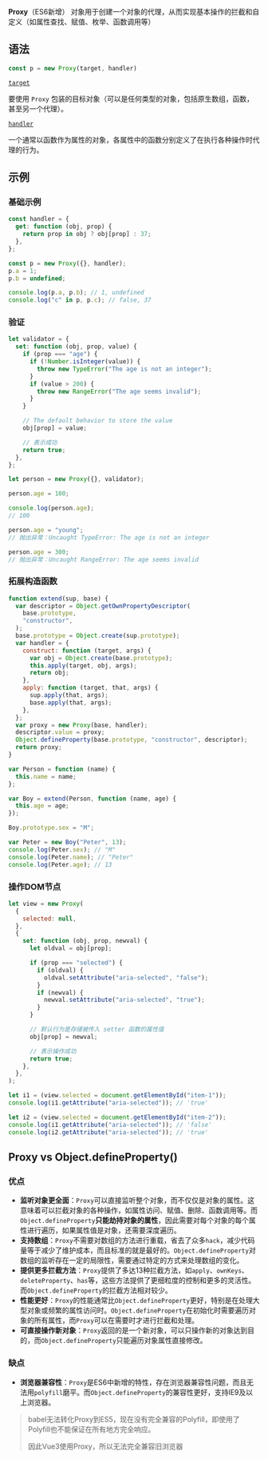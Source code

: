 **Proxy**（ES6新增） 对象用于创建一个对象的代理，从而实现基本操作的拦截和自定义（如属性查找、赋值、枚举、函数调用等）

## 语法

```js
const p = new Proxy(target, handler)
```

[`target`](https://developer.mozilla.org/zh-CN/docs/Web/JavaScript/Reference/Global_Objects/Proxy#target_2)

要使用 `Proxy` 包装的目标对象（可以是任何类型的对象，包括原生数组，函数，甚至另一个代理）。

[`handler`](https://developer.mozilla.org/zh-CN/docs/Web/JavaScript/Reference/Global_Objects/Proxy#handler_2)

一个通常以函数作为属性的对象，各属性中的函数分别定义了在执行各种操作时代理的行为。

## 示例

### 基础示例

```js
const handler = {
  get: function (obj, prop) {
    return prop in obj ? obj[prop] : 37;
  },
};

const p = new Proxy({}, handler);
p.a = 1;
p.b = undefined;

console.log(p.a, p.b); // 1, undefined
console.log("c" in p, p.c); // false, 37
```

### 验证

```js
let validator = {
  set: function (obj, prop, value) {
    if (prop === "age") {
      if (!Number.isInteger(value)) {
        throw new TypeError("The age is not an integer");
      }
      if (value > 200) {
        throw new RangeError("The age seems invalid");
      }
    }

    // The default behavior to store the value
    obj[prop] = value;

    // 表示成功
    return true;
  },
};

let person = new Proxy({}, validator);

person.age = 100;

console.log(person.age);
// 100

person.age = "young";
// 抛出异常：Uncaught TypeError: The age is not an integer

person.age = 300;
// 抛出异常：Uncaught RangeError: The age seems invalid

```

### 拓展构造函数

```js
function extend(sup, base) {
  var descriptor = Object.getOwnPropertyDescriptor(
    base.prototype,
    "constructor",
  );
  base.prototype = Object.create(sup.prototype);
  var handler = {
    construct: function (target, args) {
      var obj = Object.create(base.prototype);
      this.apply(target, obj, args);
      return obj;
    },
    apply: function (target, that, args) {
      sup.apply(that, args);
      base.apply(that, args);
    },
  };
  var proxy = new Proxy(base, handler);
  descriptor.value = proxy;
  Object.defineProperty(base.prototype, "constructor", descriptor);
  return proxy;
}

var Person = function (name) {
  this.name = name;
};

var Boy = extend(Person, function (name, age) {
  this.age = age;
});

Boy.prototype.sex = "M";

var Peter = new Boy("Peter", 13);
console.log(Peter.sex); // "M"
console.log(Peter.name); // "Peter"
console.log(Peter.age); // 13

```

### 操作DOM节点

```js
let view = new Proxy(
  {
    selected: null,
  },
  {
    set: function (obj, prop, newval) {
      let oldval = obj[prop];

      if (prop === "selected") {
        if (oldval) {
          oldval.setAttribute("aria-selected", "false");
        }
        if (newval) {
          newval.setAttribute("aria-selected", "true");
        }
      }

      // 默认行为是存储被传入 setter 函数的属性值
      obj[prop] = newval;

      // 表示操作成功
      return true;
    },
  },
);

let i1 = (view.selected = document.getElementById("item-1"));
console.log(i1.getAttribute("aria-selected")); // 'true'

let i2 = (view.selected = document.getElementById("item-2"));
console.log(i1.getAttribute("aria-selected")); // 'false'
console.log(i2.getAttribute("aria-selected")); // 'true'

```

## Proxy vs Object.defineProperty()

### 优点
- **监听对象更全面**：`Proxy`可以直接监听整个对象，而不仅仅是对象的属性。这意味着可以拦截对象的各种操作，如属性访问、赋值、删除、函数调用等。而`Object.defineProperty`**只能劫持对象的属性**，因此需要对每个对象的每个属性进行遍历，如果属性值是对象，还需要深度遍历。
- **支持数组**：`Proxy`不需要对数组的方法进行重载，省去了众多`hack`，减少代码量等于减少了维护成本，而且标准的就是最好的。`Object.defineProperty`对数组的监听存在一定的局限性，需要通过特定的方式来处理数组的变化。
- **提供更多拦截方法**：`Proxy`提供了多达13种拦截方法，如`apply`、`ownKeys`、`deleteProperty`、`has`等，这些方法提供了更细粒度的控制和更多的灵活性。而`Object.defineProperty`的拦截方法相对较少。
- **性能更好**：`Proxy`的性能通常比`Object.defineProperty`更好，特别是在处理大型对象或频繁的属性访问时。`Object.defineProperty`在初始化时需要遍历对象的所有属性，而`Proxy`可以在需要时才进行拦截和处理。
- **可直接操作新对象**：`Proxy`返回的是一个新对象，可以只操作新的对象达到目的，而`Object.defineProperty`只能遍历对象属性直接修改。

### 缺点
-  **浏览器兼容性**：`Proxy`是ES6中新增的特性，存在浏览器兼容性问题，而且无法用`polyfill`磨平。而`Object.defineProperty`的兼容性更好，支持IE9及以上浏览器。

> babel无法转化Proxy到ES5，现在没有完全兼容的Polyfill，即使用了Polyfill也不能保证在所有地方完全响应。
> 
> 因此Vue3使用Proxy，所以无法完全兼容旧浏览器


